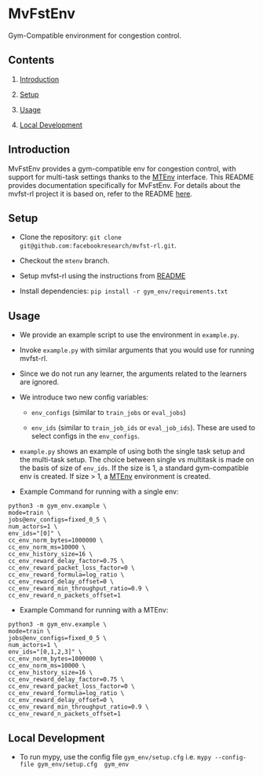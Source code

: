 # MvFstEnv

Gym-Compatible environment for congestion control.

## Contents

1. [Introduction](#Introduction)

2. [Setup](#Setup)

3. [Usage](#Usage)

4. [Local Development](#Local-Development)

## Introduction

MvFstEnv provides a gym-compatible env for congestion control, with support for multi-task settings thanks to the [MTEnv](https://github.com/facebookresearch/mtenv) interface.
This README provides documentation specifically for MvFstEnv. For details about the mvfst-rl project it is based on, refer to the README [here](https://github.com/facebookresearch/mvfst-rl/tree/mtenv).

## Setup

* Clone the repository: `git clone git@github.com:facebookresearch/mvfst-rl.git`.

* Checkout the `mtenv` branch.

* Setup mvfst-rl using the instructions from [README](https://github.com/facebookresearch/mvfst-rl/tree/mtenv#building-mvfst-rl)

* Install dependencies: `pip install -r gym_env/requirements.txt`

## Usage

* We provide an example script to use the environment in `example.py`.

* Invoke `example.py` with similar arguments that you would use for running mvfst-rl. 

* Since we do not run any learner, the arguments related to the learners are ignored.

* We introduce two new config variables: 
    
    * `env_configs` (similar to `train_jobs` or `eval_jobs`)

    * `env_ids` (similar to `train_job_ids` or `eval_job_ids`). These are used to select configs in the `env_configs`.

* `example.py` shows an example of using both the single task setup and the multi-task setup. The choice between single vs multitask is made on the basis of size of `env_ids`. If the size is 1, a standard gym-compatible env is created. If size > 1, a [MTEnv](https://github.com/facebookresearch/mtenv) environment is created.

* Example Command for running with a single env:

```
python3 -m gym_env.example \
mode=train \
jobs@env_configs=fixed_0_5 \
num_actors=1 \
env_ids="[0]" \
cc_env_norm_bytes=1000000 \
cc_env_norm_ms=10000 \
cc_env_history_size=16 \
cc_env_reward_delay_factor=0.75 \
cc_env_reward_packet_loss_factor=0 \
cc_env_reward_formula=log_ratio \
cc_env_reward_delay_offset=0 \
cc_env_reward_min_throughput_ratio=0.9 \
cc_env_reward_n_packets_offset=1
```

* Example Command for running with a MTEnv:

```
python3 -m gym_env.example \
mode=train \
jobs@env_configs=fixed_0_5 \
num_actors=1 \
env_ids="[0,1,2,3]" \
cc_env_norm_bytes=1000000 \
cc_env_norm_ms=10000 \
cc_env_history_size=16 \
cc_env_reward_delay_factor=0.75 \
cc_env_reward_packet_loss_factor=0 \
cc_env_reward_formula=log_ratio \
cc_env_reward_delay_offset=0 \
cc_env_reward_min_throughput_ratio=0.9 \
cc_env_reward_n_packets_offset=1
```

## Local Development

* To run mypy, use the config file `gym_env/setup.cfg` i.e. `mypy --config-file gym_env/setup.cfg  gym_env`
